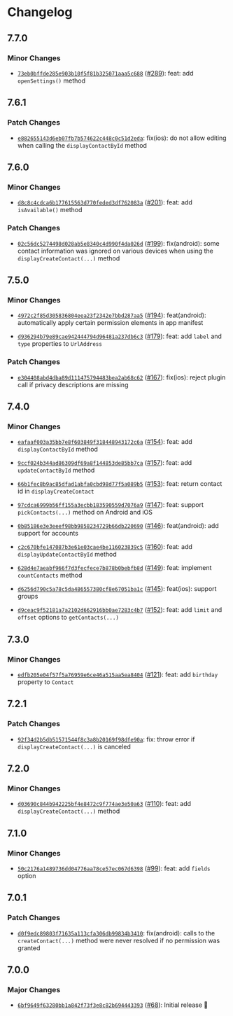 # Changelog

## 7.7.0

### Minor Changes

- [`73eb0bffde285e903b10f5f81b325071aaa5c688`](https://github.com/capawesome-team/capacitor-plugins-sponsorware/commit/73eb0bffde285e903b10f5f81b325071aaa5c688) ([#289](https://github.com/capawesome-team/capacitor-plugins-sponsorware/pull/289)): feat: add `openSettings()` method

## 7.6.1

### Patch Changes

- [`e882655143d6eb07fb7b574622c448c0c51d2eda`](https://github.com/capawesome-team/capacitor-plugins-sponsorware/commit/e882655143d6eb07fb7b574622c448c0c51d2eda): fix(ios): do not allow editing when calling the `displayContactById` method

## 7.6.0

### Minor Changes

- [`d8c8c4cdca6b177615563d770feded3df762083a`](https://github.com/capawesome-team/capacitor-plugins-sponsorware/commit/d8c8c4cdca6b177615563d770feded3df762083a) ([#201](https://github.com/capawesome-team/capacitor-plugins-sponsorware/pull/201)): feat: add `isAvailable()` method

### Patch Changes

- [`02c56dc5274498d028ab5e8340c4d990f4da026d`](https://github.com/capawesome-team/capacitor-plugins-sponsorware/commit/02c56dc5274498d028ab5e8340c4d990f4da026d) ([#199](https://github.com/capawesome-team/capacitor-plugins-sponsorware/pull/199)): fix(android): some contact information was ignored on various devices when using the `displayCreateContact(...)` method

## 7.5.0

### Minor Changes

- [`4972c2f85d305836804eea23f2342e7bbd287aa5`](https://github.com/capawesome-team/capacitor-plugins-sponsorware/commit/4972c2f85d305836804eea23f2342e7bbd287aa5) ([#194](https://github.com/capawesome-team/capacitor-plugins-sponsorware/pull/194)): feat(android): automatically apply certain permission elements in app manifest

- [`d936294b79e89cae942444794d96481a237db6c3`](https://github.com/capawesome-team/capacitor-plugins-sponsorware/commit/d936294b79e89cae942444794d96481a237db6c3) ([#179](https://github.com/capawesome-team/capacitor-plugins-sponsorware/pull/179)): feat: add `label` and `type` properties to `UrlAddress`

### Patch Changes

- [`e304408abd4dba89d111475794483bea2ab68c62`](https://github.com/capawesome-team/capacitor-plugins-sponsorware/commit/e304408abd4dba89d111475794483bea2ab68c62) ([#167](https://github.com/capawesome-team/capacitor-plugins-sponsorware/pull/167)): fix(ios): reject plugin call if privacy descriptions are missing

## 7.4.0

### Minor Changes

- [`eafaaf003a35bb7e8f603849f318448943172c6a`](https://github.com/capawesome-team/capacitor-plugins-sponsorware/commit/eafaaf003a35bb7e8f603849f318448943172c6a) ([#154](https://github.com/capawesome-team/capacitor-plugins-sponsorware/pull/154)): feat: add `displayContactById` method

- [`9ccf024b344ad86309df69a8f144853de85bb7ca`](https://github.com/capawesome-team/capacitor-plugins-sponsorware/commit/9ccf024b344ad86309df69a8f144853de85bb7ca) ([#157](https://github.com/capawesome-team/capacitor-plugins-sponsorware/pull/157)): feat: add `updateContactById` method

- [`66b1fec8b9ac85dfad1abfa0cbd98d77f5a089b5`](https://github.com/capawesome-team/capacitor-plugins-sponsorware/commit/66b1fec8b9ac85dfad1abfa0cbd98d77f5a089b5) ([#153](https://github.com/capawesome-team/capacitor-plugins-sponsorware/pull/153)): feat: return contact id in `displayCreateContact`

- [`97cdca6999b56ff155a3ecbb183590559d7076a9`](https://github.com/capawesome-team/capacitor-plugins-sponsorware/commit/97cdca6999b56ff155a3ecbb183590559d7076a9) ([#147](https://github.com/capawesome-team/capacitor-plugins-sponsorware/pull/147)): feat: support `pickContacts(...)` method on Android and iOS

- [`0b85186e3e3eeef98bb9858234729b66db220690`](https://github.com/capawesome-team/capacitor-plugins-sponsorware/commit/0b85186e3e3eeef98bb9858234729b66db220690) ([#146](https://github.com/capawesome-team/capacitor-plugins-sponsorware/pull/146)): feat(android): add support for accounts

- [`c2c670bfe147087b3e61e03cae4be116023839c5`](https://github.com/capawesome-team/capacitor-plugins-sponsorware/commit/c2c670bfe147087b3e61e03cae4be116023839c5) ([#160](https://github.com/capawesome-team/capacitor-plugins-sponsorware/pull/160)): feat: add `displayUpdateContactById` method

- [`628d4e7aeabf966f7d3fecfece7b878b0bebfb8d`](https://github.com/capawesome-team/capacitor-plugins-sponsorware/commit/628d4e7aeabf966f7d3fecfece7b878b0bebfb8d) ([#149](https://github.com/capawesome-team/capacitor-plugins-sponsorware/pull/149)): feat: implement `countContacts` method

- [`d6256d790c5a78c5da486557380cf8e67051ba1c`](https://github.com/capawesome-team/capacitor-plugins-sponsorware/commit/d6256d790c5a78c5da486557380cf8e67051ba1c) ([#145](https://github.com/capawesome-team/capacitor-plugins-sponsorware/pull/145)): feat(ios): support groups

- [`d9ceac9f52181a7a2102d662916bb0ae7283c4b7`](https://github.com/capawesome-team/capacitor-plugins-sponsorware/commit/d9ceac9f52181a7a2102d662916bb0ae7283c4b7) ([#152](https://github.com/capawesome-team/capacitor-plugins-sponsorware/pull/152)): feat: add `limit` and `offset` options to `getContacts(...)`

## 7.3.0

### Minor Changes

- [`edfb205e04f57f5a76959e6ce46a515aa5ea8404`](https://github.com/capawesome-team/capacitor-plugins-sponsorware/commit/edfb205e04f57f5a76959e6ce46a515aa5ea8404) ([#121](https://github.com/capawesome-team/capacitor-plugins-sponsorware/pull/121)): feat: add `birthday` property to `Contact`

## 7.2.1

### Patch Changes

- [`92f34d2b5db51571544f8c3a8b20169f98dfe90a`](https://github.com/capawesome-team/capacitor-plugins-sponsorware/commit/92f34d2b5db51571544f8c3a8b20169f98dfe90a): fix: throw error if `displayCreateContact(...)` is canceled

## 7.2.0

### Minor Changes

- [`d03690c844b942225bf4e8472c9f774ae3e50a63`](https://github.com/capawesome-team/capacitor-plugins-sponsorware/commit/d03690c844b942225bf4e8472c9f774ae3e50a63) ([#110](https://github.com/capawesome-team/capacitor-plugins-sponsorware/pull/110)): feat: add `displayCreateContact(...)` method

## 7.1.0

### Minor Changes

- [`50c2176a1489736dd04776aa78ce57ec067d6398`](https://github.com/capawesome-team/capacitor-plugins-sponsorware/commit/50c2176a1489736dd04776aa78ce57ec067d6398) ([#99](https://github.com/capawesome-team/capacitor-plugins-sponsorware/pull/99)): feat: add `fields` option

## 7.0.1

### Patch Changes

- [`d0f9edc89803f71635a113cfa306db99834b3410`](https://github.com/capawesome-team/capacitor-plugins-sponsorware/commit/d0f9edc89803f71635a113cfa306db99834b3410): fix(android): calls to the `createContact(...)` method were never resolved if no permission was granted

## 7.0.0

### Major Changes

- [`6bf9649f63280bb1a842f73f3e8c82b694443393`](https://github.com/capawesome-team/capacitor-plugins-sponsorware/commit/6bf9649f63280bb1a842f73f3e8c82b694443393) ([#68](https://github.com/capawesome-team/capacitor-plugins-sponsorware/pull/68)): Initial release 🎉
